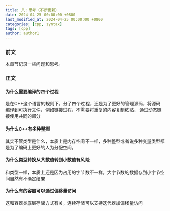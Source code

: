 ```yaml
---
title: 八：思考（不断更新）
date: 2024-04-25 00:00:00 +0800
last_modified_at: 2024-04-25 00:00:00 +0800
categories: [cpp, syntax]
tags: [cpp]
author: author1
---
```


### 前文

本章节记录一些问题和思考。

### 正文

#### 为什么需要编译的四个过程

是在C++这个语言的规则下，分了四个过程，还是为了更好的管理源码，将源码编译到可执行文件，例如链接过程，不需要将重复的内容复制粘贴，
通过动态链接使用共同的部分

#### 为什么C++有多种整型

其实不管类型是什么，本质上是内存空间不一样，多种整型或者说多种变量类型都是为了编码上更好的人为分配空间。

#### 为什么类型转换从大数值转到小数值有风险

和类型一样，本质上还是因为占用的字节数不一样，大字节数的数据存到小字节空间自然有不确定结果

#### 为什么有的容器可以通过偏移量访问

这和容器类底层存储方式有关，连续存储可以支持迭代器加偏移量访问
